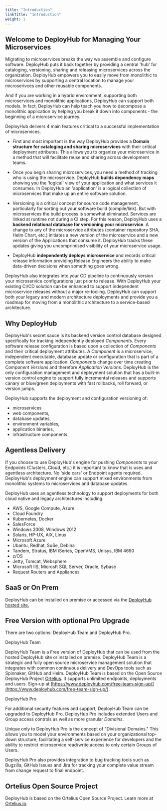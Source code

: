 ```yaml
---
title: "Introduction"
linkTitle: "Introduction"
weight: 1
---
```


## Welcome to DeployHub for Managing Your Microservices

Migrating to microservices breaks the way we assemble and configure software. DeployHub puts it back together by providing a central 'hub' for cataloging, versioning, sharing and releasing microservices across the organization. DeployHub empowers you to easily move from monolithic to microservices by supporting a central location to manage your microserivces and other reusable components.  

And if you are working in a hybrid environment, supporting both microservices and monolithic applications, DeployHub can support both models. In fact, DeployHub can help teach you how to decompose a monolithic application by helping you break it down into components - the beginning of a microservice journey. 

DeployHub delivers 4 main features critical to a successful implementation of microservices.

- First and most important is the way DeployHub provides a **Domain structure for cataloging and sharing microservices** with their critical deployment attributes. This allows you to organize your microservice in a method that will facilitate reuse and sharing across development teams.

- Once you begin sharing microservices, you need a method of tracking who is using the microservice. DeployHub **builds dependency maps** showing you the 'logical' view of your application and what services it consumes. In DeployHub an 'application' is a logical collection of microservices that make up an entire software solution.

- Versioning is a critical concept for source code management, particularly for sorting out your software build (compile/link). But with microservices the build process is somewhat eliminated. Services are linked at runtime not during a CI step. For this reason, DeployHub uses a **backend relational database for versioning your microservice**. A change to any of the microservice attributes (container repository SHA, Helm Chart, etc.) initiates a new version of the microservice and a new version of the Applications that consume it. DeployHub tracks these updates giving you uncomprimised visibility of your microservice usage.  

- DeployHub **independently deploys microservice** and records critical release information providing Release Engineers the ability to make data-driven decisions when something goes wrong.

DeployHub also integrates into your CD pipeline to continuously version your microservice configurations just prior to release. With DeployHub your existing CI/CD solution can be enhanced to support independent microservice releases without a major re-tooling. DeployHub can support both your legacy and modern architecture deployments and provide you a roadmap for moving from a monolithic architecture to a service-based architecture.

## Why DeployHub

DeployHub&#39;s secret sauce is its backend version control database designed specifically for tracking independently deployed _Components_. Every software release configuration is based upon a collection of _Components_ and their critical deployment attributes. A _Component_ is a microservice, independent executable, database update or configuration that is part of a complete software application. _Components_ change over time creating _Component Versions_ and therefore _Application Versions_. DeployHub is the only configuration management and deployment solution that has a built-in version control engine to support fully incremental releases and supports canary or blue/green deployments with fast rollbacks, roll forward, or version jumps.

DeployHub supports the deployment and configuration versioning of:

- microservices
- web components,
- database updates,
- environment variables,
- application binaries,
- infrastructure components.

## Agentless Delivery

If you choose to use DeployHub's engine for pushing _Components_ to your Endpoints (Clusters, Cloud, etc.) it is important to know that is uses and agentless architecture. No 'side cars' or Endpoint agents required.  DeployHub's deployment engine can support mixed environments from monolithic systems to microservices and database updates.  

DeployHub uses an agentless technology to support deployments for both cloud native and legacy architectures including:

- AWS, Google Compute, Azure
- Cloud Foundry
- Kubernetes, Docker
- SalesForce
- Windows 2008, Windows 2012
- Solaris, HP-UX, AIX, Linux
- Microsoft Azure
- Ubantu, Redhat, SuSe, Debina
- Tandem, Stratus, IBM iSeries, OpenVMS, Unisys, IBM 4690
- z/OS
- Jetty, Tomcat, Websphere
- Microsoft IIS, Microsft SQL Server, Oracle, Sybase
- Request Routers and Appliances

## SaaS or On Prem

DeployHub can be installed on premise or accessed via the [DeployHub hosted site.](https://www.deployhub.com/free-team-sign-up/)

## Free Version with optional Pro Upgrade

There are two options: DeployHub Team and DeployHub Pro.

DeployHub Team

DeployHub Team is a Free version of DeployHub that can be used from the hosted DeployHub site or installed on premise. DeployHub Team is a strategic and fully open source microservice management solution that integrates with common continuous delivery and DevOps tools such as Spinnaker, GitHub and Helm. DeployHub Team is based on the Open Source DeployHub Project [Ortelius](https://www.ortelius.io/). It supports unlimited endpoints, deployments and users. Sign-up at [https://www.deployhub.com/free-team-sign-up/](https://www.deployhub.com/free-team-sign-up/).

DeployHub Pro

For additional security features and support, DeployHub Team can be upgraded to DeployHub Pro. DeployHub Pro includes extended Users and Group access controls as well as more granular _Domains_.

Unique only to DeployHub Pro is the concept of &quot;Divisional Domains.&quot; This allows you to model your environments based on your organizational top-down structure, facilitating a self-service experience for developers and the ability to restrict microservice read/write access to only certain Groups of Users.

DeployHub Pro also provides integration to bug tracking tools such as Bugzilla, GitHub Issues and Jira for tracking your complete value stream from change request to final endpoint.

## Ortelius Open Source Project

DeployHub is based on the Ortelius Open Source Project. Learn more at [Ortelius.io](http://www.ortelius.io/).
